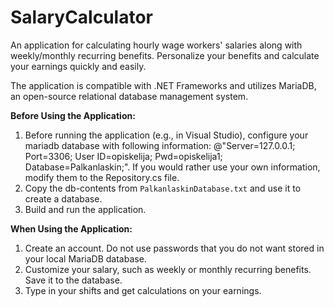 # SalaryCalculator

An application for calculating hourly wage workers' salaries along with weekly/monthly recurring benefits. Personalize your benefits and calculate your earnings quickly and easily.

The application is compatible with .NET Frameworks and utilizes MariaDB, an open-source relational database management system.

**Before Using the Application:**
1. Before running the application (e.g., in Visual Studio), configure your mariadb database with following information: 
@"Server=127.0.0.1; Port=3306; User ID=opiskelija; Pwd=opiskelija1; Database=Palkanlaskin;". If you would rather use your own information, modify them to the Repository.cs file.  
2. Copy the db-contents from `PalkanlaskinDatabase.txt` and use it to create a database.
3. Build and run the application.

**When Using the Application:**
1. Create an account. Do not use passwords that you do not want stored in your local MariaDB database.
2. Customize your salary, such as weekly or monthly recurring benefits. Save it to the database.
3. Type in your shifts and get calculations on your earnings.
   
